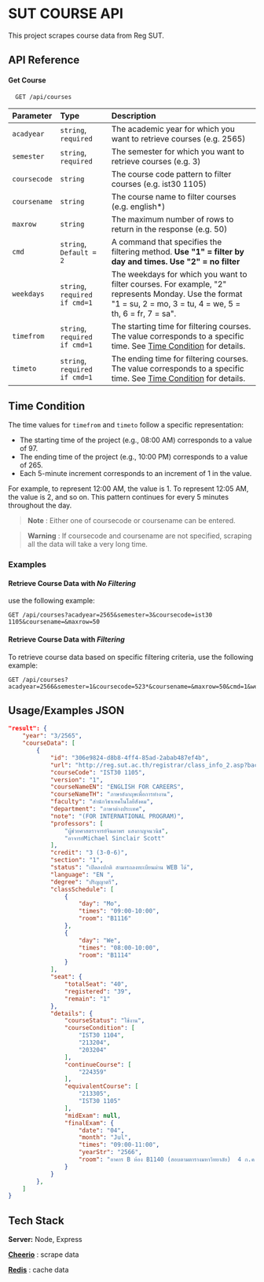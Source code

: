 # SUT COURSE API

This project scrapes course data from Reg SUT.

## API Reference

#### Get Course

```http
  GET /api/courses
```

| Parameter    | Type                          | Description                                                                                                                                                     |
| :----------- | :---------------------------- | :-------------------------------------------------------------------------------------------------------------------------------------------------------------- |
| `acadyear`   | `string`, `required`          | The academic year for which you want to retrieve courses (e.g. 2565)                                                                                            |
| `semester`   | `string`, `required`          | The semester for which you want to retrieve courses (e.g. 3)                                                                                                    |
| `coursecode` | `string`                      | The course code pattern to filter courses (e.g. ist30 1105)                                                                                                     |
| `coursename` | `string`                      | The course name to filter courses (e.g. english\*)                                                                                                              |
| `maxrow`     | `string`                      | The maximum number of rows to return in the response (e.g. 50)                                                                                                  |
| `cmd`        | `string`, `Default = 2`       | A command that specifies the filtering method. <b>Use "1" = filter by day and times.</b> <b>Use "2" = no filter</b>                                             |
| `weekdays`   | `string`, `required if cmd=1` | The weekdays for which you want to filter courses. For example, "2" represents Monday. Use the format "1 = su, 2 = mo, 3 = tu, 4 = we, 5 = th, 6 = fr, 7 = sa". |
| `timefrom`   | `string`, `required if cmd=1` | The starting time for filtering courses. The value corresponds to a specific time. See [Time Condition](#time-condition) for details.                           |
| `timeto`     | `string`, `required if cmd=1` | The ending time for filtering courses. The value corresponds to a specific time. See [Time Condition](#time-condition) for details.                             |

## Time Condition

The time values for `timefrom` and `timeto` follow a specific representation:

- The starting time of the project (e.g., 08:00 AM) corresponds to a value of 97.
- The ending time of the project (e.g., 10:00 PM) corresponds to a value of 265.
- Each 5-minute increment corresponds to an increment of 1 in the value.

For example, to represent 12:00 AM, the value is 1. To represent 12:05 AM, the value is 2, and so on. This pattern continues for every 5 minutes throughout the day.

> **Note** : Either one of coursecode or coursename can be entered.

> **Warning** : If coursecode and coursename are not specified, scraping all the data will take a very long time.

### Examples

#### Retrieve Course Data with _No Filtering_

use the following example:

```http
GET /api/courses?acadyear=2565&semester=3&coursecode=ist30 1105&coursename=&maxrow=50
```

#### Retrieve Course Data with _Filtering_

To retrieve course data based on specific filtering criteria, use the following example:

```http
GET /api/courses?acadyear=2566&semester=1&coursecode=523*&coursename=&maxrow=50&cmd=1&weekdays=3&timefrom=109&timeto=145
```

## Usage/Examples JSON

```json
"result": {
    "year": "3/2565",
    "courseData": [
        {
            "id": "306e9824-d8b8-4ff4-85ad-2abab487ef4b",
            "url": "http://reg.sut.ac.th/registrar/class_info_2.asp?backto=home&option=0&courseid=1011782&coursecode=IST301105&acadyear=2565&semester=3&avs434084436=1",
            "courseCode": "IST30 1105",
            "version": "1",
            "courseNameEN": "ENGLISH FOR CAREERS",
            "courseNameTH": "ภาษาอังกฤษเพื่อการทำงาน",
            "faculty": "สำนักวิชาเทคโนโลยีสังคม",
            "department": "ภาษาต่างประเทศ",
            "note": "(FOR INTERNATIONAL PROGRAM)",
            "professors": [
                "ผู้ช่วยศาสตราจารย์จินดาพร แสงกาญจนวนิช",
                "อาจารย์Michael Sinclair Scott"
            ],
            "credit": "3 (3-0-6)",
            "section": "1",
            "status": "เปิดลงปกติ สามารถลงทะเบียนผ่าน WEB ได้",
            "language": "EN ",
            "degree": "ปริญญาตรี",
            "classSchedule": [
                {
                    "day": "Mo",
                    "times": "09:00-10:00",
                    "room": "B1116"
                },
                {
                    "day": "We",
                    "times": "08:00-10:00",
                    "room": "B1114"
                }
            ],
            "seat": {
                "totalSeat": "40",
                "registered": "39",
                "remain": "1"
            },
            "details": {
                "courseStatus": "ใช้งาน",
                "courseCondition": [
                    "IST30 1104",
                    "213204",
                    "203204"
                ],
                "continueCourse": [
                    "224359"
                ],
                "equivalentCourse": [
                    "213305",
                    "IST30 1105"
                ],
                "midExam": null,
                "finalExam": {
                    "date": "04",
                    "month": "Jul",
                    "times": "09:00-11:00",
                    "yearStr": "2566",
                    "room": "อาคาร B ห้อง B1140 (สอบตามตารางมหาวิทยาลัย)  4 ก.ค. 2566"
                }
            }
        },
    ]
}
```

## Tech Stack

**Server:** Node, Express

[**Cheerio**](https://cheerio.js.org/) : scrape data

[**Redis**](https://redis.io/) : cache data
